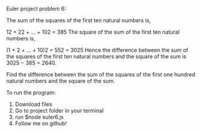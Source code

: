 Euler project problem 6:

The sum of the squares of the first ten natural numbers is,

12 + 22 + ... + 102 = 385
The square of the sum of the first ten natural numbers is,

(1 + 2 + ... + 10)2 = 552 = 3025
Hence the difference between the sum of the squares of the first ten natural numbers and the square of the sum is 3025 − 385 = 2640.

Find the difference between the sum of the squares of the first one hundred natural numbers and the square of the sum.

To run the program:

1. Download files
2. Go to project folder in your terminal
3. run $node euler6.js
4. Follow me on github!

